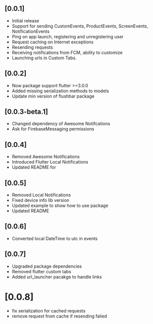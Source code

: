 ## [0.0.1]

- Initial release
- Support for sending CustomEvents, ProductEvents, ScreenEvents, NotificationEvents
- Ping on app launch, registering and unregistering user
- Request caching on Internet exceptions
- Resending requests
- Receiving notifications from FCM, ability to customize
- Launching urls in Custom Tabs.

## [0.0.2]

- Now package support flutter >=3.0.0
- Added missing serialization methods to models
- Update min version of flushbar package

## [0.0.3-beta.1]

- Changed dependency of Awesome Notifcations
- Ask for FirebaseMessaging permissions

## [0.0.4]

- Removed Awesome Notifications
- Introduced Flutter Local Notifications
- Updated README for 

## [0.0.5]

- Removed Local Notifications
- Fixed device info lib version
- Updated example to show how to use package
- Updated README 


## [0.0.6]

- Converted local DateTime to utc in events

## [0.0.7]

- Upgraded package dependencies
- Removed flutter custom tabs
- Added url_launcher pacakge to handle links

# [0.0.8]

- fix serialization for cached requests
- remove request from cache if resending falied